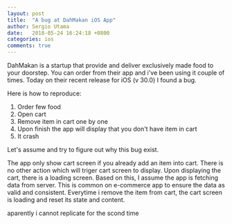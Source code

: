 ```yaml
---
layout: post
title:  "A bug at DahMakan iOS App"
author: Sergio Utama
date:   2018-05-24 16:24:18 +0800
categories: ios
comments: true
---
```


DahMakan is a startup that provide and deliver exclusively made food to your doorstep. You can order from their app and i've been using it couple of times. Today on their recent release for iOS (v 30.0) I found a bug.

Here is how to reproduce:

1. Order few food
2. Open cart
3. Remove item in cart one by one
4. Upon finish the app will display that you don't have item in cart
5. It crash


Let's assume and try to figure out why this bug exist.

The app only show cart screen if you already add an item into cart. There is no other action which will triger cart screen to display. Upon displaying the cart, there is a loading screen. Based on this, I assume the app is fetching data from server. This is common on e-commerce app to ensure the data as valid and consistent. Everytime i remove the item from cart, the cart screen is loading and reset its state and content.

aparently i cannot replicate for the scond time